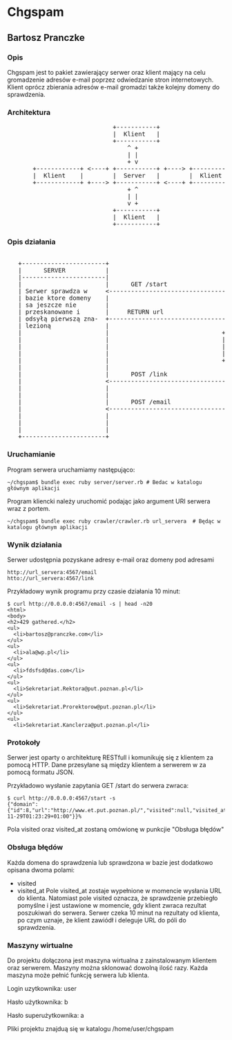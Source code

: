 Chgspam
=======

Bartosz Pranczke
----------------

### Opis ###
Chgspam jest to pakiet zawierający serwer oraz klient mający na celu gromadzenie
adresów e-mail poprzez odwiedzanie stron internetowych. Klient oprócz zbierania 
adresów e-mail gromadzi także kolejny domeny do sprawdzenia.

### Architektura ###
<pre>
                             +-----------+
                             |  Klient   |
                             +-----------+
                                 ^ +
                                 | |
                                 + v
       +------------+ &lt;----+ +-----------+ +----&gt; +-----------+
       |  Klient    |        |  Server   |        |  Klient   |
       +------------+ +----&gt; +-----------+ &lt;----+ +-----------+
                                 + ^
                                 | |
                                 v +
                             +-----------+
                             |  Klient   |
                             +-----------+</pre>

### Opis działania ###

<pre>

   +-----------------------+                                             +------------------------+
   |      SERVER           |                                             |      KLIENT            |
   |-----------------------|                                             |------------------------|
   |                       |      GET /start                             |                        |
   | Serwer sprawdza w     &lt;---------------------------------------------+ Wysłanie zapytania o   |
   | bazie ktore domeny    |                                             | URL do przeskanowania  |
   | sa jeszcze nie        |                                             |                        |
   | przeskanowane i       |     RETURN url                              |                        |
   | odsyłą pierwszą zna-  +---------------------------------------------&gt;                        |
   | lezioną               |                                             |                        |
   |                       |                               +-------------+ Klient przeszukuje po- |
   |                       |                               |             | dany URL i zapisuje    |
   |                       |                               |             | wszystkie znalezione   |
   |                       |                               |             | adresy e-mail oraz     |
   |                       |                               +-------------&gt; linki wychodzące       |
   |                       |                                             |                        |
   |                       |      POST /link                             |                        |
   |                       &lt;---------------------------------------------+ Wysyłane są zapytania  |
   |                       |                                             | POST zawierające po 10 |
   |                       |                                             | znalezionych linków    |
   |                       |      POST /email                            |                        |
   |                       &lt;---------------------------------------------+ Wysyłane są zapytania  |
   |                       |                                             | POST zawierające po 10 |
   |                       |                                             | znalezionych adresów   |
   |                       |                                             | e-mail.                |
   +-----------------------+                                             +------------------------+</pre>


### Uruchamianie ###
Program serwera uruchamiamy następująco:

    ~/chgspam$ bundle exec ruby server/server.rb # Bedac w katalogu głównym aplikacji

Program kliencki należy uruchomić podając jako argument URI serwera wraz z portem.

    ~/chgspam$ bundle exec ruby crawler/crawler.rb url_servera  # Będąc w katalogu głównym aplikacji

### Wynik działania ###
Serwer udostępnia pozyskane adresy e-mail oraz domeny pod adresami

    http://url_servera:4567/email
    htto://url_servera:4567/link

Przykładowy wynik programu przy czasie działania 10 minut: 
  
    $ curl http://0.0.0.0:4567/email -s | head -n20 
    <html>
    <body>
    <h2>429 gathered.</h2>
    <ul>
      <li>bartosz@pranczke.com</li>
    </ul>
    <ul>
      <li>ala@wp.pl</li>
    </ul>
    <ul>
      <li>fdsfsd@das.com</li>
    </ul>
    <ul>
      <li>Sekretariat.Rektora@put.poznan.pl</li>
    </ul>
    <ul>
      <li>Sekretariat.Prorektorow@put.poznan.pl</li>
    </ul>
    <ul>
      <li>Sekretariat.Kanclerza@put.poznan.pl</li>

### Protokoły ###
Serwer jest oparty o architekturę RESTfull i komunikuję się z klientem za pomocą HTTP.
Dane przesyłane są między klientem a serwerem w za pomocą formatu JSON. 

Przykładowo wysłanie zapytania GET /start do serwera zwraca:

    $ curl http://0.0.0.0:4567/start -s             
    {"domain":{"id":8,"url":"http://www.et.put.poznan.pl/","visited":null,"visited_at":"2011-11-29T01:23:29+01:00"}}% 

Pola visited oraz visited_at zostaną omówionę w punkcjie "Obsługa błędów"

### Obsługa błędów ###
Każda domena do sprawdzenia lub sprawdzona w bazie jest dodatkowo opisana dwoma polami:
  - visited
  - visited_at
Pole visited_at zostaje wypełnione w momencie wysłania URL do klienta. Natomiast pole visited oznacza, 
że sprawdzenie przebiegło pomyślne i jest ustawione w momencie, gdy klient zwraca rezultat poszukiwań
do serwera. Serwer czeka 10 minut na rezultaty od klienta, po czym uznaje, że klient zawiódł
i deleguje URL do póli do sprawdzenia.

### Maszyny wirtualne ###
Do projektu dołączona jest maszyna wirtualna z zainstalowanym klientem oraz serwerem. 
Maszyny można sklonować dowolną ilość razy. Każda maszyna może pełnić funkcję serwera
lub klienta.

Login uzytkownika: user

Hasło użytkownika: b

Hasło superużytkownika: a

Pliki projektu znajduą się w katalogu /home/user/chgspam

